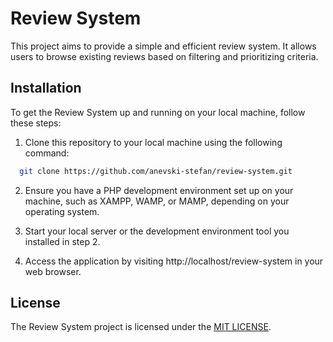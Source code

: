 
# Review System

This project aims to provide a simple and efficient review system. It allows users to browse existing reviews based on filtering and prioritizing criteria.


## Installation

To get the Review System up and running on your local machine, follow these steps:

1. Clone this repository to your local machine using the following command:

```bash
  git clone https://github.com/anevski-stefan/review-system.git

```

2. Ensure you have a PHP development environment set up on your machine, such as XAMPP, WAMP, or MAMP, depending on your operating system.

3. Start your local server or the development environment tool you installed in step 2.

4. Access the application by visiting http://localhost/review-system in your web browser.


    
## License

The Review System project is licensed under the [MIT LICENSE](LICENSE).

